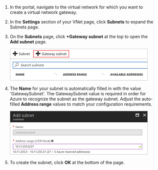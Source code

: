 1. In the portal, navigate to the virtual network for which you want to create a virtual network gateway.
2. In the **Settings** section of your VNet page, click **Subnets** to expand the Subnets page.
3. On the **Subnets** page, click **+Gateway subnet** at the top to open the **Add subnet** page.

    ![Add the gateway subnet](./media/vpn-gateway-add-gwsubnet-s2s-rm-portal-include/addgwsub.png "Add the gateway subnet")
4. The **Name** for your subnet is automatically filled in with the value 'GatewaySubnet'. The GatewaySubnet value is required in order for Azure to recognize the subnet as the gateway subnet. Adjust the auto-filled **Address range** values to match your configuration requirements.

    ![Adding the gateway subnet](./media/vpn-gateway-add-gwsubnet-s2s-rm-portal-include/addsub2.png "Adding the gateway subnet")
5. To create the subnet, click **OK** at the bottom of the page.

<!-- ms.date: 12/12/2017 -->